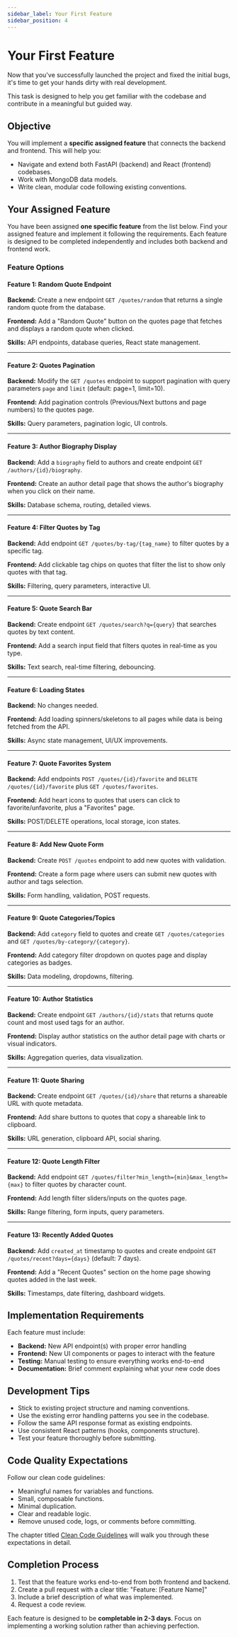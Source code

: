 ```yaml
---
sidebar_label: Your First Feature
sidebar_position: 4
---
```



# Your First Feature

Now that you've successfully launched the project and fixed the initial bugs, it's time to get your hands dirty with real development.

This task is designed to help you get familiar with the codebase and contribute in a meaningful but guided way.

## Objective

You will implement a **specific assigned feature** that connects the backend and frontend. This will help you:

- Navigate and extend both FastAPI (backend) and React (frontend) codebases.
- Work with MongoDB data models.
- Write clean, modular code following existing conventions.

## Your Assigned Feature

You have been assigned **one specific feature** from the list below. Find your assigned feature and implement it following the requirements. Each feature is designed to be completed independently and includes both backend and frontend work.

### Feature Options

#### Feature 1: Random Quote Endpoint
**Backend:** Create a new endpoint `GET /quotes/random` that returns a single random quote from the database.

**Frontend:** Add a "Random Quote" button on the quotes page that fetches and displays a random quote when clicked.

**Skills:** API endpoints, database queries, React state management.

---

#### Feature 2: Quotes Pagination
**Backend:** Modify the `GET /quotes` endpoint to support pagination with query parameters `page` and `limit` (default: page=1, limit=10).

**Frontend:** Add pagination controls (Previous/Next buttons and page numbers) to the quotes page.

**Skills:** Query parameters, pagination logic, UI controls.

---

#### Feature 3: Author Biography Display
**Backend:** Add a `biography` field to authors and create endpoint `GET /authors/{id}/biography`.

**Frontend:** Create an author detail page that shows the author's biography when you click on their name.

**Skills:** Database schema, routing, detailed views.

---

#### Feature 4: Filter Quotes by Tag
**Backend:** Add endpoint `GET /quotes/by-tag/{tag_name}` to filter quotes by a specific tag.

**Frontend:** Add clickable tag chips on quotes that filter the list to show only quotes with that tag.

**Skills:** Filtering, query parameters, interactive UI.

---

#### Feature 5: Quote Search Bar
**Backend:** Create endpoint `GET /quotes/search?q={query}` that searches quotes by text content.

**Frontend:** Add a search input field that filters quotes in real-time as you type.

**Skills:** Text search, real-time filtering, debouncing.

---

#### Feature 6: Loading States
**Backend:** No changes needed.

**Frontend:** Add loading spinners/skeletons to all pages while data is being fetched from the API.

**Skills:** Async state management, UI/UX improvements.

---

#### Feature 7: Quote Favorites System
**Backend:** Add endpoints `POST /quotes/{id}/favorite` and `DELETE /quotes/{id}/favorite` plus `GET /quotes/favorites`.

**Frontend:** Add heart icons to quotes that users can click to favorite/unfavorite, plus a "Favorites" page.

**Skills:** POST/DELETE operations, local storage, icon states.

---

#### Feature 8: Add New Quote Form
**Backend:** Create `POST /quotes` endpoint to add new quotes with validation.

**Frontend:** Create a form page where users can submit new quotes with author and tags selection.

**Skills:** Form handling, validation, POST requests.

---

#### Feature 9: Quote Categories/Topics
**Backend:** Add `category` field to quotes and create `GET /quotes/categories` and `GET /quotes/by-category/{category}`.

**Frontend:** Add category filter dropdown on quotes page and display categories as badges.

**Skills:** Data modeling, dropdowns, filtering.

---

#### Feature 10: Author Statistics
**Backend:** Create endpoint `GET /authors/{id}/stats` that returns quote count and most used tags for an author.

**Frontend:** Display author statistics on the author detail page with charts or visual indicators.

**Skills:** Aggregation queries, data visualization.

---

#### Feature 11: Quote Sharing
**Backend:** Create endpoint `GET /quotes/{id}/share` that returns a shareable URL with quote metadata.

**Frontend:** Add share buttons to quotes that copy a shareable link to clipboard.

**Skills:** URL generation, clipboard API, social sharing.

---

#### Feature 12: Quote Length Filter
**Backend:** Add endpoint `GET /quotes/filter?min_length={min}&max_length={max}` to filter quotes by character count.

**Frontend:** Add length filter sliders/inputs on the quotes page.

**Skills:** Range filtering, form inputs, query parameters.

---

#### Feature 13: Recently Added Quotes
**Backend:** Add `created_at` timestamp to quotes and create endpoint `GET /quotes/recent?days={days}` (default: 7 days).

**Frontend:** Add a "Recent Quotes" section on the home page showing quotes added in the last week.

**Skills:** Timestamps, date filtering, dashboard widgets.

## Implementation Requirements

Each feature must include:

- **Backend:** New API endpoint(s) with proper error handling
- **Frontend:** New UI components or pages to interact with the feature
- **Testing:** Manual testing to ensure everything works end-to-end
- **Documentation:** Brief comment explaining what your new code does

## Development Tips

- Stick to existing project structure and naming conventions.
- Use the existing error handling patterns you see in the codebase.
- Follow the same API response format as existing endpoints.
- Use consistent React patterns (hooks, components structure).
- Test your feature thoroughly before submitting.

## Code Quality Expectations

Follow our clean code guidelines:

- Meaningful names for variables and functions.
- Small, composable functions.
- Minimal duplication.
- Clear and readable logic.
- Remove unused code, logs, or comments before committing.

The chapter titled [Clean Code Guidelines](./06-Clean-Code-Guidelines.md) will walk you through these expectations in detail.

## Completion Process

1. Test that the feature works end-to-end from both frontend and backend.
2. Create a pull request with a clear title: "Feature: [Feature Name]"
3. Include a brief description of what was implemented.
4. Request a code review.

Each feature is designed to be **completable in 2-3 days**. Focus on implementing a working solution rather than achieving perfection.
